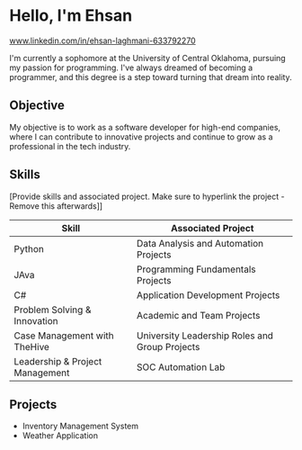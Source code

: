 # Hello, I'm Ehsan
www.linkedin.com/in/ehsan-laghmani-633792270

I'm currently a sophomore at the University of Central Oklahoma, pursuing my passion for programming. I've always dreamed of becoming a programmer, and this degree is a step toward turning that dream into reality.

## Objective

My objective is to work as a software developer for high-end companies, where I can contribute to innovative projects and continue to grow as a professional in the tech industry.
## Skills
[Provide skills and associated project. Make sure to hyperlink the project - Remove this afterwards]]

| Skill                                         | Associated Project         |
|-----------------------------------------------|----------------------------|
|  Python                                       |Data Analysis and Automation Projects   |
|  JAva                                         |Programming Fundamentals Projects|
|  C#                                           | Application Development Projects|
|  Problem Solving & Innovation                 | Academic and Team Projects|
| Case Management with TheHive                  | University Leadership Roles and Group Projects|
| Leadership & Project Management | SOC Automation Lab|

## Projects
- Inventory Management System
- Weather Application

